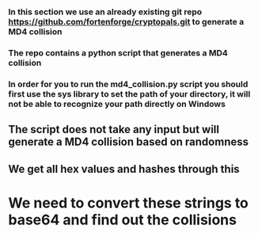 ### In this section we use an already existing git repo https://github.com/fortenforge/cryptopals.git to generate a MD4 collision

### The repo contains a python script that generates a MD4 collision

### In order for you to run the md4_collision.py script you should first use the sys library to set the path of your directory, it will not be able to recognize your path directly on Windows

## The script does not take any input but will generate a MD4 collision based on randomness

## We get all hex values and hashes through this

# We need to convert these strings to base64 and find out the collisions